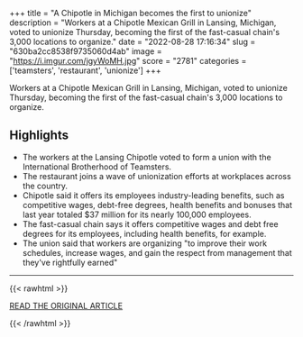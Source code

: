 +++
title = "A Chipotle in Michigan becomes the first to unionize"
description = "Workers at a Chipotle Mexican Grill in Lansing, Michigan, voted to unionize Thursday, becoming the first of the fast-casual chain's 3,000 locations to organize."
date = "2022-08-28 17:16:34"
slug = "630ba2cc8538f9735060d4ab"
image = "https://i.imgur.com/jgyWoMH.jpg"
score = "2781"
categories = ['teamsters', 'restaurant', 'unionize']
+++

Workers at a Chipotle Mexican Grill in Lansing, Michigan, voted to unionize Thursday, becoming the first of the fast-casual chain's 3,000 locations to organize.

## Highlights

- The workers at the Lansing Chipotle voted to form a union with the International Brotherhood of Teamsters.
- The restaurant joins a wave of unionization efforts at workplaces across the country.
- Chipotle said it offers its employees industry-leading benefits, such as competitive wages, debt-free degrees, health benefits and bonuses that last year totaled $37 million for its nearly 100,000 employees.
- The fast-casual chain says it offers competitive wages and debt free degrees for its employees, including health benefits, for example.
- The union said that workers are organizing "to improve their work schedules, increase wages, and gain the respect from management that they've rightfully earned"

---

{{< rawhtml >}}
  <p class="article-category">
    <a target="_blank" href="https://www.cnn.com/2022/08/27/business/chipotle-workers-union-michigan/index.html">READ THE ORIGINAL ARTICLE</a>
  </p>
{{< /rawhtml >}}
